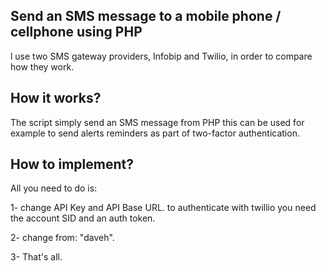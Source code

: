 ## Send an SMS message to a mobile phone / cellphone using PHP

l use two SMS gateway providers, Infobip and Twilio, in order to compare how they work.

## How it works?

The script simply send an SMS message from PHP this can be used for example to send alerts reminders as part of two-factor authentication.

## How to implement?

All you need to do is:

1- change API Key and API Base URL. to authenticate with twillio you need the account SID and an auth token.

2- change from: "daveh".

3- That's all.
